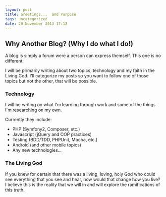 ```yaml
---
layout: post
title: Greetings...  and Purpose
tags: uncategorized
date: 20 November 2013 17:12
---
```


Why Another Blog?  (Why I do what I do!)
----------------------------------------

A blog is simply a forum were a person can express themself.  This
one is no different.

I will be primarily writing about two topics, technology and my
faith in the Living God.  I'll categorize my posts so you want to
follow one of those topics but not the other, that will be possible.

### Technology

I will be writing on what I'm learning through work and some of the
things I'm researching on my own.

Currently they include:

* PHP (Symfony2, Composer, etc.)
* Javascript (jQuery and OOP practices)
* Testing (BDD/TDD, PHPUnit, Mocha, etc.)
* Android (and other mobile topics)
* Any new technologies...

### The Living God

If you knew for certain that there was a living, loving, holy God
who could see everything that you see and hear, how would that
change how you live?  I believe this is the reality that we will
in and will explore the ramifications of this truth.

